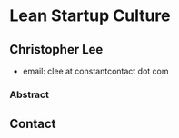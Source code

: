 # Lean Startup Culture #

## Christopher Lee ##
* email: clee at constantcontact dot com

### Abstract ###

## Contact ##

